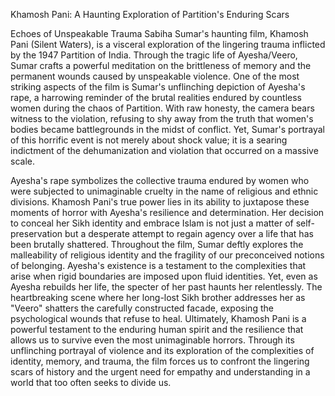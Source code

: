 Khamosh Pani: A Haunting Exploration of Partition's Enduring Scars


Echoes of Unspeakable Trauma Sabiha Sumar's haunting film, Khamosh Pani (Silent Waters), is a visceral exploration of the lingering trauma inflicted by the 1947 Partition of India. Through the tragic life of Ayesha/Veero, Sumar crafts a powerful meditation on the brittleness of memory and the permanent wounds caused by unspeakable violence. One of the most striking aspects of the film is Sumar's unflinching depiction of Ayesha's rape, a harrowing reminder of the brutal realities endured by countless women during the chaos of Partition. With raw honesty, the camera bears witness to the violation, refusing to shy away from the truth that women's bodies became battlegrounds in the midst of conflict. Yet, Sumar's portrayal of this horrific event is not merely about shock value; it is a searing indictment of the dehumanization and violation that occurred on a massive scale.

Ayesha's rape symbolizes the collective trauma endured by women who were subjected to unimaginable cruelty in the name of religious and ethnic divisions. Khamosh Pani's true power lies in its ability to juxtapose these moments of horror with Ayesha's resilience and determination. Her decision to conceal her Sikh identity and embrace Islam is not just a matter of self-preservation but a desperate attempt to regain agency over a life that has been brutally shattered. Throughout the film, Sumar deftly explores the malleability of religious identity and the fragility of our preconceived notions of belonging. Ayesha's existence is a testament to the complexities that arise when rigid boundaries are imposed upon fluid identities. Yet, even as Ayesha rebuilds her life, the specter of her past haunts her relentlessly. The heartbreaking scene where her long-lost Sikh brother addresses her as "Veero" shatters the carefully constructed facade, exposing the psychological wounds that refuse to heal. Ultimately, Khamosh Pani is a powerful testament to the enduring human spirit and the resilience that allows us to survive even the most unimaginable horrors. Through its unflinching portrayal of violence and its exploration of the complexities of identity, memory, and trauma, the film forces us to confront the lingering scars of history and the urgent need for empathy and understanding in a world that too often seeks to divide us.



